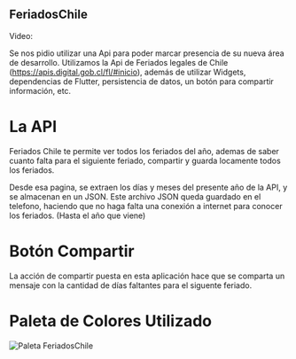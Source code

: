 ## FeriadosChile

Video:

Se nos pidio utilizar una Api para poder marcar presencia de su nueva área de 
desarrollo. Utilizamos la Api de Feriados legales de Chile (https://apis.digital.gob.cl/fl/#inicio), 
además de utilizar Widgets, dependencias de Flutter, persistencia de datos, un botón para compartir información, etc.

# La API
Feriados Chile te permite ver todos los feriados del año, ademas de saber cuanto falta para el siguiente feriado, compartir y guarda locamente todos los feriados.

Desde esa pagina, se extraen los días y meses del presente año de la API, y se almacenan en un JSON. Este archivo JSON queda guardado en el telefono,
haciendo que no haga falta una conexión a internet para conocer los feriados. (Hasta el año que viene)

# Botón Compartir
La acción de compartir puesta en esta aplicación hace que se comparta un mensaje con la cantidad de días faltantes para el siguente feriado.

# Paleta de Colores Utilizado

![Paleta FeriadosChile](https://github.com/user-attachments/assets/662380ab-5a5b-4d7e-9100-0b04a8d79834)
